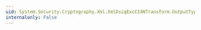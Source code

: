 ```yaml
---
uid: System.Security.Cryptography.Xml.XmlDsigExcC14NTransform.OutputTypes
internalonly: False
---
```


